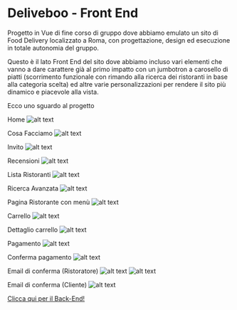 # Deliveboo - Front End

Progetto in Vue di fine corso di gruppo dove abbiamo emulato un sito di Food
Delivery localizzato a Roma, con progettazione, design ed esecuzione in totale
autonomia del gruppo.

Questo è il lato Front End del sito dove abbiamo incluso vari elementi che vanno
a dare carattere già al primo impatto con un jumbotron a carosello di piatti
(scorrimento funzionale con rimando alla ricerca dei ristoranti in base alla
categoria scelta) ed altre varie personalizzazioni per rendere il sito più
dinamico e piacevole alla vista.

Ecco uno sguardo al progetto

Home ![alt text](<screenshots/Screenshot 2024-09-25 105438.png>)

Cosa Facciamo ![alt text](<screenshots/Screenshot 2024-09-25 105547.png>)

Invito ![alt text](<screenshots/Screenshot 2024-09-25 105603.png>)

Recensioni ![alt text](<screenshots/Screenshot 2024-09-25 105627.png>)

Lista Ristoranti ![alt text](<screenshots/Screenshot 2024-09-25 105813.png>)

Ricerca Avanzata ![alt text](<screenshots/Screenshot 2024-09-25 105850.png>)

Pagina Ristorante con menù
![alt text](<screenshots/Screenshot 2024-09-25 105949.png>)

Carrello ![alt text](<screenshots/Screenshot 2024-09-25 110026.png>)

Dettaglio carrello ![alt text](<screenshots/Screenshot 2024-09-25 110100.png>)

Pagamento ![alt text](<screenshots/Screenshot 2024-09-25 110137.png>)

Conferma pagamento ![alt text](<screenshots/Screenshot 2024-09-25 110213.png>)

Email di conferma (Ristoratore)
![alt text](<screenshots/Screenshot 2024-09-25 110257.png>)
![alt text](<screenshots/Screenshot 2024-09-25 110332.png>)

Email di conferma (Cliente)
![alt text](<screenshots/Screenshot 2024-09-25 110416.png>)

<a href='https://github.com/juri931/back-end-deliveboo' target="_blank">Clicca
qui per il Back-End!</a>
